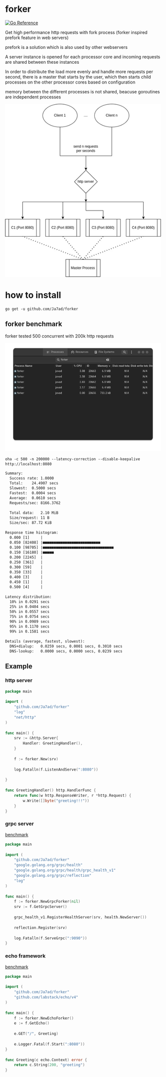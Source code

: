 # forker

[![Go Reference](https://pkg.go.dev/badge/github.com/Ja7ad/forker.svg)](https://pkg.go.dev/github.com/Ja7ad/forker)

Get high performance http requests with fork process (forker inspired prefork feature in web servers)

prefork is a solution which is also used by other webservers

A server instance is opened for each processor core and incoming requests are shared between these instances

In order to distribute the load more evenly and handle more requests per second, there is a master that starts by the user, which then starts child processes on the other processor cores based on configuration

memory between the different processes is not shared, beacuse goroutines are independent processes

![alt text](assets/diagram.jpg "diagram")

# how to install

```shell
go get -u github.com/Ja7ad/forker
```

## forker benchmark

forker tested 500 concurrent with 200k http requests

![alt text](assets/forker.png "forker")

```shell
oha -c 500 -n 200000 --latency-correction --disable-keepalive http://localhost:8080
```

```shell
Summary:
  Success rate:	1.0000
  Total:	24.4907 secs
  Slowest:	0.5000 secs
  Fastest:	0.0004 secs
  Average:	0.0610 secs
  Requests/sec:	8166.3762

  Total data:	2.10 MiB
  Size/request:	11 B
  Size/sec:	87.72 KiB

Response time histogram:
  0.000 [1]     |
  0.050 [82408] |■■■■■■■■■■■■■■■■■■■■■■■■■■
  0.100 [98705] |■■■■■■■■■■■■■■■■■■■■■■■■■■■■■■■■
  0.150 [16180] |■■■■■
  0.200 [2245]  |
  0.250 [361]   |
  0.300 [59]    |
  0.350 [33]    |
  0.400 [3]     |
  0.450 [1]     |
  0.500 [4]     |

Latency distribution:
  10% in 0.0291 secs
  25% in 0.0404 secs
  50% in 0.0557 secs
  75% in 0.0754 secs
  90% in 0.0989 secs
  95% in 0.1170 secs
  99% in 0.1581 secs

Details (average, fastest, slowest):
  DNS+dialup:	0.0259 secs, 0.0001 secs, 0.3010 secs
  DNS-lookup:	0.0000 secs, 0.0000 secs, 0.0239 secs

```

## Example

### http server

```go
package main

import (
	"github.com/Ja7ad/forker"
	"log"
	"net/http"
)

func main() {
	srv := &http.Server{
		Handler: GreetingHandler(),
	}

	f := forker.New(srv)

	log.Fatalln(f.ListenAndServe(":8080"))

}

func GreetingHandler() http.HandlerFunc {
	return func(w http.ResponseWriter, r *http.Request) {
		w.Write([]byte("greeting!!!"))
	}
}
```

### grpc server

[benchmark](_example/grpc)

```go
package main

import (
	"github.com/Ja7ad/forker"
	"google.golang.org/grpc/health"
	"google.golang.org/grpc/health/grpc_health_v1"
	"google.golang.org/grpc/reflection"
	"log"
)

func main() {
	f := forker.NewGrpcForker(nil)
	srv := f.GetGrpcServer()

	grpc_health_v1.RegisterHealthServer(srv, health.NewServer())

	reflection.Register(srv)

	log.Fatalln(f.ServeGrpc(":9090"))
}

```

### echo framework

[benchmark](_example/echo)

```go
package main

import (
	"github.com/Ja7ad/forker"
	"github.com/labstack/echo/v4"
)

func main() {
	f := forker.NewEchoForker()
	e := f.GetEcho()

	e.GET("/", Greeting)

	e.Logger.Fatal(f.Start(":8080"))
}

func Greeting(c echo.Context) error {
	return c.String(200, "greeting")
}

```
